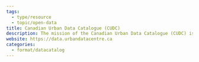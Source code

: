 ```yaml
---
tags:
  - type/resource
  - topic/open-data
title: Canadian Urban Data Catalogue (CUDC)
description: The mission of the Canadian Urban Data Catalogue (CUDC) is to provide awareness of the vast array of urban and non-urban Canadian data by providing an open catalogue of Canadian datasets. It catalogues both open and closed datasets, along with data accessible via web services. CUDC is openly available for searching and creating new catalogue entries. CUDC uses a rich metadata model that supports the documentation and search for datasets relevant to a user’s needs. Catalogue entry metadata may be exported from and imported to CUDC in bulk or entered manually.
website: https://data.urbandatacentre.ca
categories:
  - format/datacatalog
---
```

